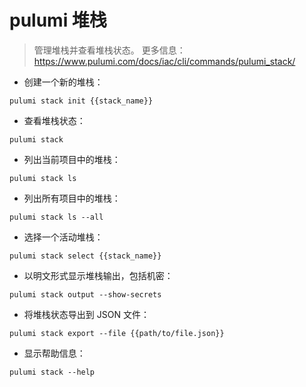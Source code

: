 # pulumi 堆栈

> 管理堆栈并查看堆栈状态。
> 更多信息：<https://www.pulumi.com/docs/iac/cli/commands/pulumi_stack/>

- 创建一个新的堆栈：

`pulumi stack init {{stack_name}}`

- 查看堆栈状态：

`pulumi stack`

- 列出当前项目中的堆栈：

`pulumi stack ls`

- 列出所有项目中的堆栈：

`pulumi stack ls --all`

- 选择一个活动堆栈：

`pulumi stack select {{stack_name}}`

- 以明文形式显示堆栈输出，包括机密：

`pulumi stack output --show-secrets`

- 将堆栈状态导出到 JSON 文件：

`pulumi stack export --file {{path/to/file.json}}`

- 显示帮助信息：

`pulumi stack --help`